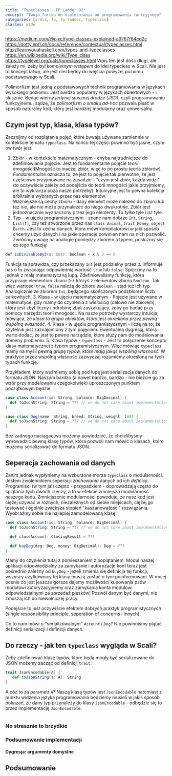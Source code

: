 ```yaml
---
title: "Typeclasses - FP Ladder 02"
excerpt: "Twoja furtka do uzależniania od programowania funkcyjnego"
categories: [scala, fp, fp-ladder, typeclass]
classes: wide
---
```

https://medium.com/@olxc/type-classes-explained-a9767f64ed2c
https://dotty.epfl.ch/docs/reference/contextual/typeclasses.html
http://learnyouahaskell.com/types-and-typeclasses
https://en.wikipedia.org/wiki/Type_class
https://typelevel.org/cats/typeclasses.html
Wpis ten jest dość długi, ale zależy mi, żeby był _kompletnym wstępem_ do idei typecless w Scali. Nie jest to koncept łatwy, ale jest niezbędny do wejścia powyżej poziomu podstawowego w Scali.

Polimorfizm jest jedną z podstawowych technik programowania w językach wysokiego poziomu. Jest bardzo popularny w językach obiektowych - i słusznie. Będąc wierny _jedynej słusznej drodze (JSD)_, czyli programowaniu funkcyjnemu, sądzę, że _polimorfizm o smaku ad-hoc_ pozwala pisać w sposób naturalny kod, który jest bardziej modularny oraz uniwersalny.

## Czym jest typ, klasa, klasa typów?

Zacznijmy od rozplątanie pojęć, które bywają używane zamiennie w kontekście tematu `typeclass`. Na końcu tej części powinno być jasne, czym ów twór jest.
 1. Zbiór - w kontekście matematycznym - chyba najtrudniejsze do zdefiniowiania pojęcie. Jest to fundamentalne pojęcie _teorii mnogości_(Mnogość to inaczej zbiór, więc to po prostu teoria zbiorów). _Fundamentalne_ oznacza tu, że jest to pojęcie tak pierwotne, że jest częściowo przyjmowane na zasadzie - "czym jest zbiór, każdy widzi" (to oczywiście zależy od podejścia do teorii mnogości jakie przyjmiemy, ale to wykracza poza nasze potrzeby). Intuicyjne jest to pewna kolekcja arbitralnie wybranych przez nas elementów.  
Ważniejsze są cechy zbioru - dany element może należeć do zbioru lub też nie, ale nie może przynależeć do niego dwukrotnie. Zbiór jest jednoznacznie wyznaczony przez jego elementy. To _tylko_ tyle i _aż_ tyle.
 2. Typ - w ujęciu programistycznym - znane nam dobrze `Int`, `String`, `List[T]`, czy też stworzone przez nas `class Animal`, `trait Money`, `object Earth`. Jest to cecha danych, która mówi kompilatorowi w jaki sposób chcemy użyć danych i na jakie operacje powinien nam na nich pozwolić. Zwróćmy uwagę na analogię pomiędzy zbiorem a typem, posłużmy się do tego funkcją:  
```scala
def isDivisableBy3(x: Int): Boolean = x % 3 == 0
```
Funkcja ta sprawdza, czy przekazany `Int` jest podzielny przez `3`. Informuje nas o to zwracając odpowiednią wartość `true` lub `false`. Spójrzmy na to jednak z małą matematyczną lupą. Zdefiniowaliśmy funkcję, która przypisuje elementom zbioru `Int` któryś z elementów zbioru `Boolean`. Tak więc wartości `true`, `false` należą do zbioru `Boolean` - stąd też ich typ. Analogicznie ze zbiorem `Int`, będącego skończonym podzbiorem liczb całkowitych.
 3. Klasa - w ujęciu matematycznym - Pojęcie jest używane w matematyce, gdy mamy do czynienia z _wielością_ (celowo nie zbiorem), który jest zbyt liczny i odrobinę zbyt zaskakujący, żeby go badać przy pomocy narzędzi teorii mnogości. Na nasze potrzeby wystarczy intuicja, mówiąca, że _klasa to grupa obiektów, która jest określona przez pewną wspólną własność_.
 4. Klasa - w ujęciu programistycznym - liczę na to, że czytelnik jest zaznajomiony z tym pojęciem. Ewentualną dygresją, którą warto dodać, że jest to pewne narzędzie, które służy nam do modelowania domeny problemu.
 5. Klasa typów - `typeclass` - Jest to połączenie konceptu klasy matematycznej z typem programistycznym. Więc mówiąc `typeclass` mamy na myśli pewną _grupę typów, które mają jakąś wspólną własność_. W praktyce przez wspólną własność zazwyczaj rozumiemy określoną na tych typach funkcję. 

Przykładem, który weźmiemy sobię pod lupę jest serializacja danych do formatu JSON. Naszym bardzo (a nawet bardzo, bardzo - nie bieżcie go za wzór przy modelowaniu czegokolwiek) uproszczonym punktem początkowym będzie
```scala
case class Account(id: String, balance: BigDecimal) {
  def toJsonString: String = ??? // we do not care about implementation
}

case class Dog(name: String, breed: String, weight: Int) {
  def toJsonString: String = ??? // we do not care about implementation
}
```
Bez żadnego naciągactwa możemy powiedzieć, że chcielibyśmy wprowadzić pewną klasę typów, która pozwoli nam mówić o klasach, które możemy serializować do formatu JSON.

## Seperacja zachowania od danych

Zanim jednak wypłyniemy na wzburzone morza `typeclass` o modularności. Jestem zwolennikiem seperacji _zachowania_ danych od ich _definicji_. Programiści (w tym ja!) często - przypadkiem - doprowadzają często do splątania tych dwóch rzeczy, a to w efekcie zmniejsza modularność naszego kodu. Zmniejszenie modularności powoduje, że nasz kod jest ciężej używać w różnych, niezależnych od siebie miejscach, ciężej go testować i ogólnie zwiększa stopień "kaszanowatości" rozwiązania. Wyobraźmy sobie nie najlepiej zamodelowaną klasę:
```scala
case class Account(id: String, balance: BigDecimal) {
  def toJsonString: String = ??? // we do not care about implementation

  def closeAccount: ClosingResult = ??? 

  def buyDog(dog: Dog, money: BigDecimal): Dog = ???
}
```
Mamy do czynienia tutaj z pomieszaniem z poplątaniem. Moduł naszej aplikacji odpowiedzialny za zamykanie i autoryzacje kont teraz jest pośrednio zależny od `buyDog` - jeżeli zmienia się definicja tej funkcji, wszyscy użytkownicy tej klasy muszą zostać o tym poinformowani. W mojej ocenie co jest jeszcze gorsze dajemy możliwości kupowania psów modułowi autoryzacyjnemy oraz zamykania konta modułowi odpowiedzialnymi za sprzedaż piesków! Pozwól danym być danymi, nie zmuszaj ich do niewolniczej pracy. 

Podejście to jest oczywiście efektem dobrych praktyk programistycznych (single responsibility principle, seperation of concerns i innych). 

Co to nam mówi o "serializowalnym" `Account` i `Dog`? Nie powinniśmy plątać definicji serializacji i definicji danych. 

## Do rzeczy - jak ten `typeclass` wygląda w Scali?

Żeby zdefiniować klasę typów, które będą mogły być serializowane do JSON możemy zacząć od definicji `trait`:
```scala
trait JsonEncodable[A] {
   def toJsonString(a: A): String
}
```
A cóż to za parametr `A`? Naszą klasą typów jest `JsonEncodable` natomiast z punktu widzenia języka programowania będziemy musieli w jakiś sposób pokazać, że dany typ przynależy do klasy `JsonEncodable` - odbędzie się to przez implementację `JsonEncodable`:

```

```

### No strasznie to brzydkie

### Podsumowanie implementacji
#### Dygresja: argumenty domyślne
## Podsumowanie 
